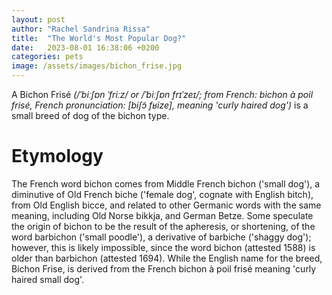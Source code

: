 ```yaml
---
layout: post
author: "Rachel Sandrina Rissa"
title:  "The World's Most Popular Dog?"
date:   2023-08-01 16:38:06 +0200
categories: pets
image: /assets/images/bichon_frise.jpg
---
```


A Bichon Frisé *(/ˈbiːʃɒn ˈfriːz/ or /ˈbiːʃɒn frɪˈzeɪ/; from French: bichon à poil frisé, French pronunciation: ​[biʃɔ̃ fʁize], meaning 'curly haired dog')* is a small breed of dog of the bichon type.

# Etymology

The French word bichon comes from Middle French bichon ('small dog'), a diminutive of Old French biche ('female dog', cognate with English bitch), from Old English bicce, and related to other Germanic words with the same meaning, including Old Norse bikkja, and German Betze. Some speculate the origin of bichon to be the result of the apheresis, or shortening, of the word barbichon ('small poodle'), a derivative of barbiche ('shaggy dog'); however, this is likely impossible, since the word bichon (attested 1588) is older than barbichon (attested 1694). While the English name for the breed, Bichon Frise, is derived from the French bichon à poil frisé meaning 'curly haired small dog'.
